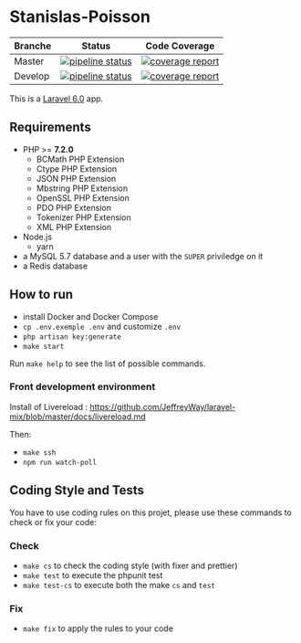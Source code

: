 # Stanislas-Poisson

| Branche | Status | Code Coverage |
| ------- | ------ | ------------- |
| Master | [![pipeline status](https://gitlab.com/Stanislas-Poisson/stanislas-poisson/badges/master/pipeline.svg)](https://gitlab.com/Stanislas-Poisson/stanislas-poisson/commits/master) | [![coverage report](https://gitlab.com/Stanislas-Poisson/stanislas-poisson/badges/master/coverage.svg)](https://gitlab.com/Stanislas-Poisson/stanislas-poisson/commits/master) |
| Develop | [![pipeline status](https://gitlab.com/Stanislas-Poisson/stanislas-poisson/badges/develop/pipeline.svg)](https://gitlab.com/Stanislas-Poisson/stanislas-poisson/commits/develop) | [![coverage report](https://gitlab.com/Stanislas-Poisson/stanislas-poisson/badges/develop/coverage.svg)](https://gitlab.com/Stanislas-Poisson/stanislas-poisson/commits/develop) |

This is a [Laravel 6.0](https://laravel.com/docs/6.0) app.

## Requirements

- PHP >= **7.2.0**
  - BCMath PHP Extension
  - Ctype PHP Extension
  - JSON PHP Extension
  - Mbstring PHP Extension
  - OpenSSL PHP Extension
  - PDO PHP Extension
  - Tokenizer PHP Extension
  - XML PHP Extension
- Node.js
  - yarn
- a MySQL 5.7 database and a user with the `SUPER` priviledge on it
- a Redis database

## How to run

- install Docker and Docker Compose
- `cp .env.exemple .env` and customize `.env`
- `php artisan key:generate`
- `make start`

Run `make help` to see the list of possible commands.

### Front development environment

Install of Livereload : https://github.com/JeffreyWay/laravel-mix/blob/master/docs/livereload.md

Then:
- `make ssh`
- `npm run watch-poll`

## Coding Style and Tests

You have to use coding rules on this projet, please use these commands to check or fix your code:

### Check
- `make cs` to check the coding style (with fixer and prettier)
- `make test` to execute the phpunit test
- `make test-cs` to execute both the make `cs` and `test`

### Fix
- `make fix` to apply the rules to your code
